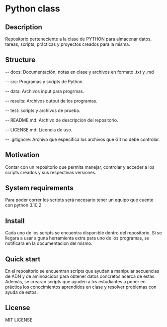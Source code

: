 # Python class



## Description

Repositorio perteneciente a la clase de PYTHON para almacenar datos, tareas, scripts, prácticas y proyectos creados para la misma.



## Structure

-- docs: Documentación, notas en clase y archivos en formato .txt y .md

-- src: Programas y scripts de Python.

-- data: Archivos input para progrmas.

-- results: Archivos output de los programas.

-- test: scripts y archivos de prueba.

-- README.md: Archivo de descripcion del repositorio.

-- LICENSE.md: Licencia de uso.

-- .gitignore: Archivo que especifica los archivos que Git no debe controlar.


## Motivation

Contar con un repositorio que permita manejar, controlar y acceder a los scripts creados y sus respectivas versiones.



## System requirements

Para poder correr los scripts será necesario tener un equipo que cuente con python 3.10.2 



## Install

Cada uno de los scripts se encuentra disponible dentro del repositorio. Si se llegara a usar alguna herramienta extra para uno de los programas, se notificara en la documentacion del mismo.



## Quick start

En el repositorio se encuentran scripts que ayudan a manipular secuencias de ADN y de aminoacidos para obtener datos concretos acerca de estas. Además, se crearan scripts que ayuden a lxs estudiantes a poner en práctica los conocimientos aprendidos en clase y resolver problemas con ayuda de estos.



## License

MIT LICENSE

